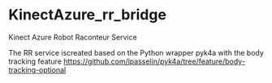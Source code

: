 # KinectAzure_rr_bridge
Kinect Azure Robot Raconteur Service

The RR service iscreated based on the Python wrapper pyk4a with the body tracking feature
https://github.com/lpasselin/pyk4a/tree/feature/body-tracking-optional
